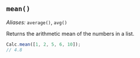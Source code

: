 ## `mean()` 

*Aliases:* `average()`, `avg()`

Returns the arithmetic mean of the numbers in a list.

```javascript
Calc.mean([1, 2, 5, 6, 10]);
// 4.8
```

